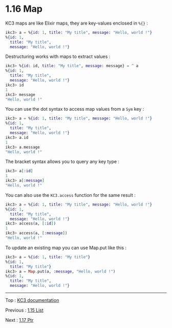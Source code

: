 # 1.16 Map

KC3 maps are like Elixir maps, they are key-values enclosed in `%{}` :

```elixir
ikc3> a = %{id: 1, title: "My title", message: "Hello, world !"}
%{id: 1,
  title: "My title",
  message: "Hello, world !"}
```

Destructuring works with maps to extract values :

```elixir
ikc3> %{id: id, title: "My title", message: message} = ^ a
%{id: 1,
  title: "My title",
  message: "Hello, world !"}
ikc3> id
1
ikc3> message
"Hello, world !"
```


You can use the dot syntax to access map values from a `Sym` key :

```elixir
ikc3> a = %{id: 1, title: "My title", message: "Hello, world !"}
%{id: 1,
  title: "My title",
  message: "Hello, world !"}
ikc3> a.id
1
ikc3> a.message
"Hello, world !"
```

The bracket syntax allows you to query any key type :

```elixir
ikc3> a[:id]
1
ikc3> a[:message]
"Hello, world !"
```

You can also use the `KC3.access` function for the same result :

```elixir
ikc3> a = %{id: 1, title: "My title", message: "Hello, world !"}
%{id: 1,
  title: "My title",
  message: "Hello, world !"}
ikc3> access(a, [:id])
1
ikc3> access(a, [:message])
"Hello, world !"
```

To update an existing map you can use Map.put like this :

```elixir
ikc3> a = %{id: 1, title: "My title"}
%{id: 1,
  title: "My title"}
ikc3> a = Map.put(a, :message, "Hello, world !")
%{id: 1,
  title: "My title",
  message: "Hello, world !"}
```

---

Top : [KC3 documentation](/doc/)

Previous : [1.15 List](1.15_List)

Next : [1.17 Ptr](1.17_Ptr)
